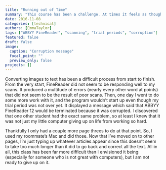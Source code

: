 ```yaml
---
title: "Running out of Time"
summary: "This course has been a challenge. At times it feels as though the very technology which should be helping is doing just the opposite."
date: 2016-11-08
categories: [technical]
authors: [EmmaTaylor]
tags: ["ABBYY FineReader", "scanning", "trial periods", "corruption"]
featured: false
draft: false
image:
  caption: "Corruption message"
  focal_point: ""
  preview_only: false
projects: []
---
```

Converting images to text has been a difficult process from start to finish. From the very start, FineReader did not seem to be responding well to my scans. It produced a multitude of errors (nearly every other word at points) that did not seem to be the result of poor scans. Then, one day I went to do some more work with it, and the program wouldn’t start up even though my trial period was not over yet. It displayed a message which said that ABBYY FineReader 12 would be terminated because it was corrupted. I discovered that one other student had the exact same problem, so at least I knew that it was not just my little computer giving up on life from working so hard.

Thankfully I only had a couple more page threes to do at that point. So, I used my roommate’s Mac and did those. Now that I’ve moved on to other pages, I’m just typing up whatever articles appear since this doesn’t seem to take too much longer than it did to go back and correct all the text. All in all, this class has been far more difficult than I envisioned it being (especially for someone who is not great with computers), but I am not ready to give up on it.
